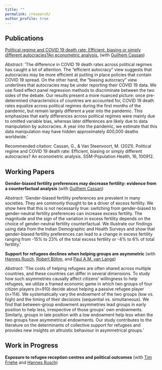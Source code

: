 ```yaml
---
title: ""
permalink: /research/
author_profile: true
---
```


## Publications

[Political regime and COVID 19 death rate: Efficient, biasing or simply different autocracies?An econometric analysis.](https://doi.org/10.1016/j.ssmph.2021.100912) (with [Guilhem Cassan](https://perso.unamur.be/~gcassan/))

*Abstract*: 'The difference in COVID 19 death rates across political regimes has caught a lot of attention. The “efficient autocracy” view suggests that autocracies may be more efficient at putting in place policies that contain COVID 19 spread. On the other hand, the “biasing autocracy” view underlines that autocracies may be under reporting their COVID 19 data. We use fixed effect panel regression methods to discriminate between the two sides of the debate. Our results present a more nuanced picture: once pre-determined characteristics of countries are accounted for, COVID 19 death rates equalize across political regimes during the first months of the pandemic, but remain largely different a year into the pandemic. This emphasizes that early differences across political regimes were mainly due to omitted variable bias, whereas later differences are likely due to data manipulation by autocracies. A year into the pandemic, we estimate that this data manipulation may have hidden approximately 400,000 deaths worldwide.' 

Recommended citation: Cassan, G., & Van Steenvoort, M. (2021). Political regime and COVID 19 death rate: Efficient, biasing or simply different autocracies? An econometric analysis. SSM-Population Health, 16, 100912.

## Working Papers

**Gender-biased fertility preferences may decrease fertility: evidence from a counterfactual analysis** (with [Guilhem Cassan](https://perso.unamur.be/~gcassan/))

*Abstract*: 'Gender-biased fertility preferences are prevalent in many societies. They are commonly thought to be a driver of excess fertility. We show here that this is not necessarily true: switching from gender-biased to gender-neutral fertility preferences can increase excess fertility.  The magnitude and the sign of the variation in excess fertility depends on the choice of gender-neutral fertility counterfactual. We illustrate our findings using data from the Indian Demographic and Health Surveys and show that gender-biased fertility preferences can lead to a change in excess fertility ranging from -15% to 23% of the total excess fertility or -4% to 6% of total fertility.' 

**Support for refugees declines when helping groups are asymmetric** (with [Hannes Rusch](https://hrusch.de/), [Robert Böhm](https://robertboehm.info/), and [Paul A.M. van Lange](https://www.paulvanlange.com/))

*Abstract*: 'The costs of helping refugees are often shared across multiple countries, and these countries can differ in several dimensions. To study how such asymmetries causally affect citizens' willingness to help refugees, we utilize a framed economic game in which two groups of four citizen players (n=910) decide about helping a passive refugee player (n=114).  We systematically vary the endowment of the two groups (low vs. high) and the timing of their decisions (sequential vs. simultaneous). We find that between-group endowment asymmetries lead groups in early position to help less, irrespective of those groups' own endowments. Similarly, groups in late position with a low endowment help less when the two groups have asymmetrical endowments. Our study contributes to the literature on the determinants of collective support for refugees and provides new insights on altruistic behaviour in asymmetrical groups.' 

## Work in Progress

**Exposure to refugee reception centres and political outcomes** (with [Tim Friehe](https://www.uni-marburg.de/en/fb02/research-groups/economics/fiwi/team/prof-dr-tim-friehe) and [Hannes Rusch](https://hrusch.de/))
